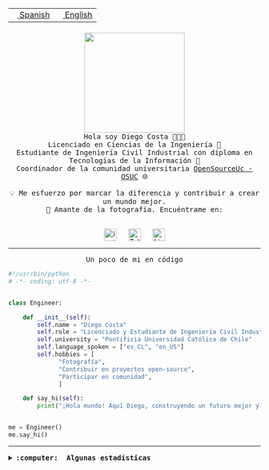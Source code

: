 <table border="0"  align="right">
 <tr><td><a href="README.md"><img src="https://upload.wikimedia.org/wikipedia/commons/thumb/8/89/Bandera_de_Espa%C3%B1a.svg/1200px-Bandera_de_Espa%C3%B1a.svg.png" height="10"> Spanish</a></td>
 <td><a href="README.en.md"><img src="https://upload.wikimedia.org/wikipedia/commons/a/a4/Flag_of_the_United_States.svg" height="10"> English</a></td></tr>
</table><br><br><br>

<p align="center">
  <img src="https://github.com/diegocostares/diegocostares/blob/main/Images/aaa2.gif?raw=true" height="200px" weight="200px">
  <br><samp>
    Hola soy Diego Costa 👨🏻‍💻<br>
    Licenciado en Ciencias de la Ingeniería 🤖<br>
    Estudiante de Ingeniería Civil Industrial con diploma en Tecnologías de la Información 🧠<br>
    Coordinador de la comunidad universitaria <a href="https://github.com/open-source-uc">OpenSourceUc - OSUC</a> 🌐<br>
  <br>
    💡 Me esfuerzo por marcar la diferencia y contribuir a crear un mundo mejor.<br>
    📸 Amante de la fotografía. Encuéntrame en: <br>
  <br></samp>
</p>

<p align="center">
   <a href="https://instagram.com/diegocosta_no" target="blank">
      <img align="center" src="https://cdn.jsdelivr.net/npm/simple-icons@3.0.1/icons/instagram.svg" alt="instagram" height="25px" width="25px" />
      &#8203;
   </a>
   &nbsp; &nbsp; &nbsp;
   <a href="https://t.me/diegocosta_no" target="blank">
      <img align="center" alt="Telegram" width="25px" src="https://icons-for-free.com/iconfiles/png/512/Telegram-1324888767380505522.png" />
      &#8203;
   </a>
   &nbsp; &nbsp; &nbsp;
   <a href="https://www.linkedin.com/in/diegocostar/" target="blank">
      <img align="center" alt="LinkedIn" width="25px" src="https://img.icons8.com/metro/452/linkedin.png" />
      &#8203;
   </a>
</p>

---

<p align="center"><front size="25"><samp>Un poco de mi en código</samp></front></p>

```python
#!/usr/bin/python
# -*- coding: utf-8 -*-


class Engineer:

    def __init__(self):
        self.name = "Diego Costa"
        self.role = "Licenciado y Estudiante de Ingeniería Civil Industrial"
        self.university = "Pontificia Universidad Católica de Chile"
        self.language_spoken = ["es_CL", "en_US"]
        self.hobbies = [
              "Fotografía",
              "Contribuir en proyectos open-source",
              "Participar en comunidad",
              ]

    def say_hi(self):
        print("¡Hola mundo! Aquí Diego, construyendo un futuro mejor y cambiando el mundo.")


me = Engineer()
me.say_hi()
```

---

<details>
  <summary><b><samp>:computer: &nbsp;Algunas estadísticas</samp></b></summary>
  <br/></p>

<!--START_SECTION:waka-->
![Code Time](http://img.shields.io/badge/Code%20Time-1%2C594%20hrs%2034%20mins-blue)

📅 **Soy más productivo los Viernes** 

```text
Lunes                    3892 commits        ███░░░░░░░░░░░░░░░░░░░░░░   10.15 % 
Martes                   1035 commits        █░░░░░░░░░░░░░░░░░░░░░░░░   02.70 % 
Miércoles                10713 commits       ███████░░░░░░░░░░░░░░░░░░   27.93 % 
Jueves                   9267 commits        ██████░░░░░░░░░░░░░░░░░░░   24.16 % 
Viernes                  11109 commits       ███████░░░░░░░░░░░░░░░░░░   28.97 % 
Sábado                   1813 commits        █░░░░░░░░░░░░░░░░░░░░░░░░   04.73 % 
Domingo                  524 commits         ░░░░░░░░░░░░░░░░░░░░░░░░░   01.37 % 
```


📊 **Esta semana me dediqué a** 

```text
🐱‍💻 Proyectos: 
Ipre-sports-results      7 hrs 13 mins       █████████████░░░░░░░░░░░░   51.70 % 
buk-webapp               4 hrs 12 mins       ████████░░░░░░░░░░░░░░░░░   30.12 % 
Testing-Actividade-2024-12 hrs 24 mins       ████░░░░░░░░░░░░░░░░░░░░░   17.25 % 
BetpracticeSpider        7 mins              ░░░░░░░░░░░░░░░░░░░░░░░░░   00.93 % 
```


 Last Updated on 24/04/2024 19:58:05 UTC
<!--END_SECTION:waka-->

<p align="center"> <img src="https://github-readme-stats.vercel.app/api?username=diegocostares&show_icons=true&theme=ayu-mirage" alt="abhisheknaiidu" /></p>

</details>
